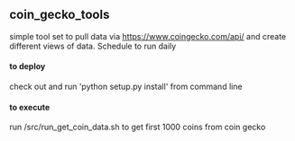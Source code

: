 ## coin_gecko_tools
simple tool set to pull data via https://www.coingecko.com/api/ and create different views of data. Schedule to run daily


#### to deploy 
check out and run 'python setup.py install' from command line

#### to execute
run /src/run_get_coin_data.sh to get first 1000 coins from coin gecko
